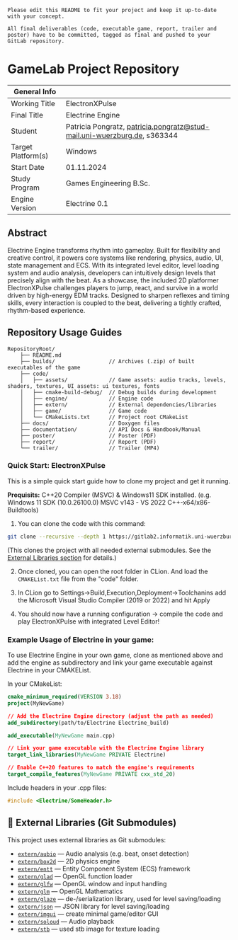 `Please edit this README to fit your project and keep it up-to-date with your concept.`

`All final deliverables (code, executable game, report, trailer and poster) have to be committed, tagged as final and pushed to your GitLab repository.`

# GameLab Project Repository

| General Info       |                                                                          |
|--------------------|--------------------------------------------------------------------------|
| Working Title      | ElectronXPulse                                                           |
| Final Title        | Electrine Engine                                                         |
| Student            | Patricia Pongratz, patricia.pongratz@stud-mail.uni-wuerzburg.de, s363344 |
| Target Platform(s) | Windows                                                                  |
| Start Date         | 01.11.2024                                                               |
| Study Program      | Games Engineering B.Sc.                                                  |
| Engine Version     | Electrine 0.1                                                            |

## Abstract

Electrine Engine transforms rhythm into gameplay. Built for flexibility and creative control, it powers core systems
like rendering, physics, audio, UI, state management and ECS.
With its integrated level editor, level loading system and audio analysis, developers can intuitively design levels that
precisely align with the beat.
As a showcase, the included 2D platformer ElectronXPulse challenges players to jump, react, and survive in a world
driven by high-energy EDM tracks. Designed to sharpen reflexes and timing skills, every interaction is coupled to the
beat, delivering a tightly crafted, rhythm-based experience.

## Repository Usage Guides

```
RepositoryRoot/
    ├── README.md           
    ├── builds/                 // Archives (.zip) of built executables of the game
    ├── code/
    │   ├── assets/             // Game assets: audio tracks, levels, shaders, textures, UI assets: ui textures, fonts 
    │   ├── cmake-build-debug/  // Debug builds during development
    │   ├── engine/             // Engine code
    │   ├── extern/             // External dependencies/libraries         
    │   ├── game/               // Game code
    │   └── CMakeLists.txt      // Project root CMakeList
    ├── docs/                   // Doxygen files  
    ├── documentation/          // API Docs & Handbook/Manual
    ├── poster/                 // Poster (PDF)
    ├── report/                 // Report (PDF)
    └── trailer/                // Trailer (MP4)
```

### Quick Start: ElectronXPulse

This is a simple quick start guide how to clone my project and get it running.

**Prequisits:** C++20 Compiler (MSVC) & Windows11 SDK installed.
(e.g. Windows 11 SDK (10.0.26100.0) MSVC v143 - VS 2022 C++-x64/x86-Buildtools)

1. You can clone the code with this command:

```bash
git clone --recursive --depth 1 https://gitlab2.informatik.uni-wuerzburg.de/GE/Teaching/gl3/projects/2024/29-gl3-pongratz.git
```

(This clones the project with all needed external submodules. See
the [External Libraries section](#external-libraries-git-submodules) for details.)

2. Once cloned, you can open the root folder in CLion. And load the `CMAKEList.txt` file from the "code" folder.

3. In CLion go to Settings->Build,Execution,Deployment->Toolchanins add the Microsoft Visual Studio Compiler (2019 or
   2022) and hit Apply

4. You should now have a running configuration -> compile the code and play ElectronXPulse with integrated Level Editor!

### Example Usage of Electrine in your game:

To use Electrine Engine in your own game, clone as mentioned above and add the engine as subdirectory and link your game
executable against Electrine in your CMAKEList.

In your CMakeList:

```cmake
cmake_minimum_required(VERSION 3.18)
project(MyNewGame)

// Add the Electrine Engine directory (adjust the path as needed)
add_subdirectory(path/to/Electrine Electrine_build)

add_executable(MyNewGame main.cpp)

// Link your game executable with the Electrine Engine library
target_link_libraries(MyNewGame PRIVATE Electrine)

// Enable C++20 features to match the engine's requirements
target_compile_features(MyNewGame PRIVATE cxx_std_20)
```

Include headers in your .cpp files:

```cpp
#include <Electrine/SomeHeader.h>
```

## 📂 External Libraries (Git Submodules)

This project uses external libraries as Git submodules:

- [`extern/aubio`](https://github.com/aubio/aubio) — Audio analysis (e.g. beat, onset detection)
- [`extern/box2d`](https://github.com/erincatto/box2d) — 2D physics engine
- [`extern/entt`](https://github.com/skypjack/entt) — Entity Component System (ECS) framework
- [`extern/glad`](https://github.com/Dav1dde/glad) — OpenGL function loader
- [`extern/glfw`](https://github.com/glfw/glfw) — OpenGL window and input handling
- [`extern/glm`](https://github.com/g-truc/glm) — OpenGL Mathematics
- [`extern/glaze`](https://github.com/stephenberry/glaze) — de-/serialization library, used for level saving/loading
- [`extern/json`](https://github.com/nlohmann/json) — JSON library for level saving/loading
- [`extern/imgui`](https://github.com/ocornut/imgui) — create minimal game/editor GUI
- [`extern/soloud`](https://github.com/jarikomppa/soloud) — Audio playback
- [`extern/stb`](https://github.com/nothings/stb) — used stb image for texture loading

